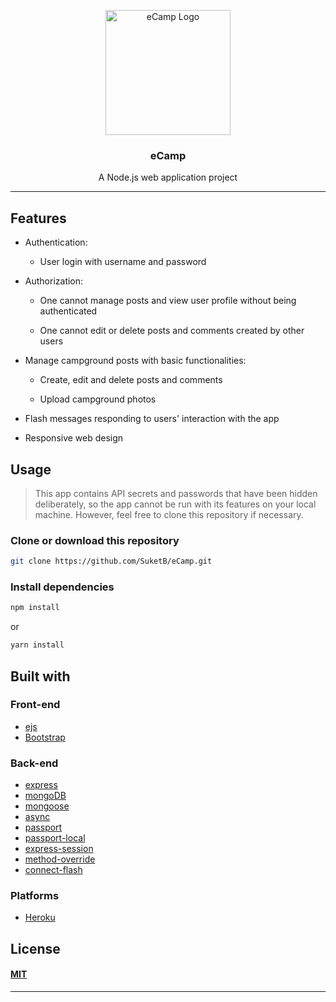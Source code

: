 <p align="center">
  <img width="200" src="https://res.cloudinary.com/dd5a8yar0/image/upload/v1657289143/camping-g70a9a55d0_1280_z2ik6h.png" alt="eCamp Logo">
</p>

<h3 align="center">eCamp</h3>
<p align = "center">A Node.js web application project
</p>

---

## Features

* Authentication:
  
  * User login with username and password


* Authorization:

  * One cannot manage posts and view user profile without being authenticated

  * One cannot edit or delete posts and comments created by other users


* Manage campground posts with basic functionalities:

  * Create, edit and delete posts and comments

  * Upload campground photos


* Flash messages responding to users' interaction with the app

* Responsive web design



## Usage

> This app contains API secrets and passwords that have been hidden deliberately, so the app cannot be run with its features on your local machine. However, feel free to clone this repository if necessary.

### Clone or download this repository

```sh
git clone https://github.com/SuketB/eCamp.git
```

### Install dependencies

```sh
npm install
```

or

```sh
yarn install
```

## Built with

### Front-end

* [ejs](http://ejs.co/)
* [Bootstrap](https://getbootstrap.com/docs/3.3/)

### Back-end

* [express](https://expressjs.com/)
* [mongoDB](https://www.mongodb.com/)
* [mongoose](http://mongoosejs.com/)
* [async](http://caolan.github.io/async/)
* [passport](http://www.passportjs.org/)
* [passport-local](https://github.com/jaredhanson/passport-local#passport-local)
* [express-session](https://github.com/expressjs/session#express-session)
* [method-override](https://github.com/expressjs/method-override#method-override)
* [connect-flash](https://github.com/jaredhanson/connect-flash#connect-flash)

### Platforms

* [Heroku](https://www.heroku.com/)

## License

#### [MIT](./LICENSE)

---


